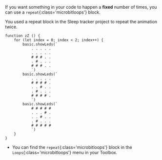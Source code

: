 If you want something in your code to happen a **fixed** number of times, you can use a `repeat`{:class='microbitloops'} block.

You used a repeat block in the Sleep tracker project to repeat the animation twice.

```microbit
function zZ () {
    for (let index = 0; index < 2; index++) {
        basic.showLeds(`
            . . . . .
            . . . . .
            # # # . .
            . # . . .
            # # # . .
            `)
        basic.showLeds(`
            . . . . .
            # # # # .
            . . # . .
            . # . . .
            # # # # .
            `)
        basic.showLeds(`
            # # # # #
            . . . # .
            . . # . .
            . # . . .
            # # # # #
            `)
    }
}
```

- You can find the `repeat`{:class='microbitloops'} block in the `Loops`{:class='microbitloops'} menu in your Toolbox.